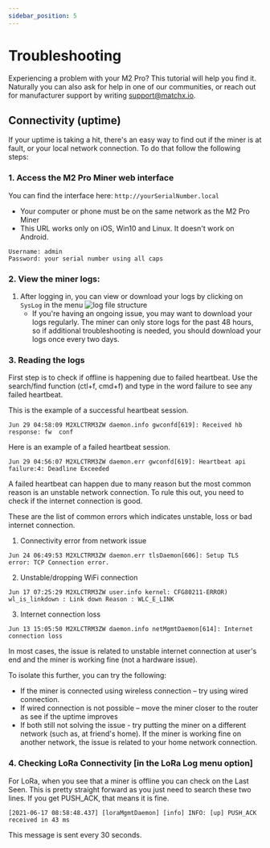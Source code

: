 ```yaml
---
sidebar_position: 5
---
```


# Troubleshooting
Experiencing a problem with your M2 Pro? This tutorial will help you find it. Naturally you can also ask for help in one of our communities, or reach out for manufacturer support by writing [support@matchx.io](mailto:support@matchx.io).

## Connectivity (uptime)
If your uptime is taking a hit, there's an easy way to find out if the miner is at fault, or your local network connection. To do that follow the following steps:
### 1. Access the M2 Pro Miner web interface
You can find the interface here: `http://yourSerialNumber.local`
  * Your computer or phone must be on the same network as the M2 Pro Miner
  * This URL works only on iOS, Win10 and Linux. It doesn't work on Android.
```
Username: admin
Password: your serial number using all caps
```



### 2. View the miner logs:
1. After logging in, you can view or download your logs by clicking on `SysLog` in the menu ![log file structure](/img/troubleshooting/sysLog.png)
   * If you're having an ongoing issue, you may want to download your logs regularly. The miner can only store logs for the past 48 hours, so if additional troubleshooting is needed, you should download your logs once every two days.
### 3. Reading the logs

First step is to check if offline is happening due to failed heartbeat. Use the search/find function (ctl+f, cmd+f) and type in the word failure to see any failed heartbeat.

This is the example of a successful heartbeat session.
  ```
  Jun 29 04:58:09 M2XLCTRM3ZW daemon.info gwconfd[619]: Received hb response: fw  conf
  ```
Here is an example of a failed heartbeat session.

```
Jun 29 04:56:07 M2XLCTRM3ZW daemon.err gwconfd[619]: Heartbeat api failure:4: Deadline Exceeded
```
A failed heartbeat can happen due to many reason but the most common reason is an unstable network connection. To rule this out, you need to check if the internet connection is good.

These are the list of common errors which indicates unstable, loss or bad internet connection.
1. Connectivity error from network issue
```
Jun 24 06:49:53 M2XLCTRM3ZW daemon.err tlsDaemon[606]: Setup TLS error: TCP Connection error.
```

2. Unstable/dropping WiFi connection
```
Jun 17 07:25:29 M2XLCTRM3ZW user.info kernel: CFG80211-ERROR) wl_is_linkdown : Link down Reason : WLC_E_LINK
```
3. Internet connection loss
```
Jun 13 15:05:50 M2XLCTRM3ZW daemon.info netMgmtDaemon[614]: Internet connection loss
```

In most cases, the issue is related to unstable internet connection at user's end and the miner is working fine (not a hardware issue).

To isolate this further,  you can try the following:
* If the miner is connected using wireless connection – try using wired connection.
* If wired connection is not possible – move the miner closer to the router as see if the uptime improves
* If both still not solving the issue - try putting the miner on a different network (such as, at friend's home). If the miner is working fine on another network, the issue is related to your home network connection.

### 4. Checking LoRa Connectivity [in the LoRa Log menu option]
For LoRa, when you see that a miner is offline you can check on the Last Seen. This is pretty straight forward as you just need to search these two lines. If you get PUSH_ACK, that means it is fine.
```
[2021-06-17 08:58:48.437] [loraMgmtDaemon] [info] INFO: [up] PUSH_ACK received in 43 ms
```
This message is sent every 30 seconds.

